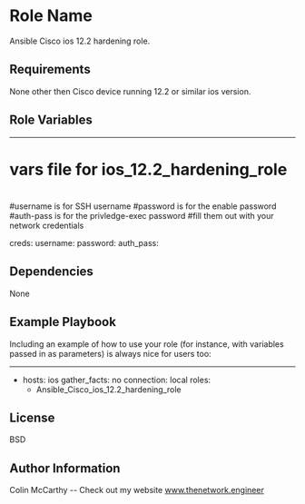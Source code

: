 Role Name
=========

Ansible Cisco ios 12.2 hardening role.



Requirements
------------

None other then Cisco device running 12.2 or similar ios version.



Role Variables
--------------

---
# vars file for ios_12.2_hardening_role
#
#username is for SSH username
#password is for the enable password 
#auth-pass is for the privledge-exec password 
#fill them out with your network credentials


creds:
  username: <username>
  password: <enable password>
  auth_pass: <privledge-exec password>
  
  

Dependencies
------------

None



Example Playbook
----------------

Including an example of how to use your role (for instance, with variables passed in as parameters) is always nice for users too:


---

- hosts: ios
  gather_facts: no
  connection: local
  roles:
    - Ansible_Cisco_ios_12.2_hardening_role 
    
    
    

License
-------

BSD

Author Information
------------------

Colin McCarthy
-- Check out my website www.thenetwork.engineer
